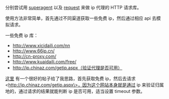 分别尝试用 [superagent](/superagent-proxy.js) 以及 [request](/request-proxy.js) 来做 ip 代理的 HTTP 请求库。

使用方法非常简单，首先通过不同渠道获取一些免费 ip，然后通过相应 api 去模拟请求。

一些免费 ip 库：

- http://www.xicidaili.com/nn
- http://www.66ip.cn/
- http://cn-proxy.com/
- http://www.kuaidaili.com/free/
- http://ip.chinaz.com/getip.aspx（验证代理是否可用）

[这里](https://segmentfault.com/q/1010000008196143/a-1020000008200295) 有一个很好的帖子给了我思路，首先获取免费 ip，然后去请求 \<http://ip.chinaz.com/getip.aspx\>，因为这个网站本身就是通过 ip 来验证归属地的，通过请求的结果就能判断 ip 是否可用，适当设置 timeout 参数。
